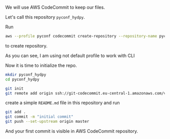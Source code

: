 We will use AWS CodeCommit to keep our files.  

Let's call this repository `pyconf_hydpy`.

Run  

```bash
aws --profile pyconf codecommit create-repository --repository-name pyconf_hydpy --repository-description "Demonstration" --tags Environment=Demo,Purpose=Demo,Conference="Pyconf_hydpy"
```

to create repository.

As you can see, I am using not default profile to work with CLI

Now it is time to initialize the repo.

```bash
mkdir pyconf_hydpy
cd pyconf_hydpy

git init
git remote add origin ssh://git-codecommit.eu-central-1.amazonaws.com/v1/repos/pyconf_hydpy
```

create a simple `README.md` file in this repository and run

```bash
git add .
git commit -m "initial commit"
git push --set-upstream origin master
```

And your first commit is visible in AWS CodeCommit repository.
